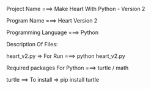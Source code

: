 Project Name ===> Make Heart With Python - Version 2

Program Name ===> Heart Version 2

Programming Language ===> Python

Description Of Files:

heart_v2.py => For Run ===> python heart_v2.py

Required packages For Python ===> turtle / math

turtle ==> To install => pip install turtle
